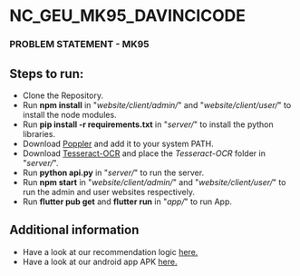 # NC_GEU_MK95_DAVINCICODE
### PROBLEM STATEMENT - MK95
## Steps to run:
- Clone the Repository.
- Run **npm install** in "*website/client/admin/*" and "*website/client/user/*" to install the node modules.
- Run **pip install -r requirements.txt** in "*server/*" to install the python libraries.
- Download <a href='https://poppler.freedesktop.org/'>Poppler</a> and add it to your system PATH.
- Download <a href='https://tesseract-ocr.github.io/tessdoc/Home.html'>Tesseract-OCR</a> and place the *Tesseract-OCR* folder in "*server/*".
- Run **python api.py** in "*server/*" to run the server.
- Run **npm start** in "*website/client/admin/*" and "*website/client/user/*" to run the admin and user websites respectively.
- Run **flutter pub get** and **flutter run** in "*app/*" to run App.

## Additional information
- Have a look at our recommendation logic <a href='https://github.com/programmedRaj/NC_GEU_MK95_DAVINCICODE/blob/master/recommender/Recommender.ipynb'>here.</a>
- Have a look at our android app APK <a href='https://github.com/programmedRaj/NC_GEU_MK95_DAVINCICODE/tree/master/app/apk'>here.</a>
